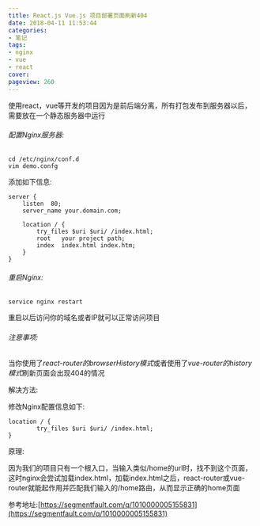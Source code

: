 ```yaml
---
title: React.js Vue.js 项目部署页面刷新404
date: 2018-04-11 11:53:44
categories:
- 笔记
tags:
- nginx
- vue
- react
cover: 
pageview: 260
---
```


使用react，vue等开发的项目因为是前后端分离，所有打包发布到服务器以后，需要放在一个静态服务器中运行

###### 配置Nginx服务器:
```
cd /etc/nginx/conf.d
vim demo.confg
```

添加如下信息:

```
server {
    listen 	80;
    server_name your.domain.com;

    location / {
        try_files $uri $uri/ /index.html;
        root   your project path;
        index  index.html index.htm;
    }
}
```

###### 重启Nginx:
```
service nginx restart
```

重启以后访问你的域名或者IP就可以正常访问项目

###### 注意事项:

当你使用了*react-router的browserHistory模式*或者使用了*vue-router的history模式*刷新页面会出现404的情况 

解决方法:

修改Nginx配置信息如下:
```
location / {
        try_files $uri $uri/ /index.html;
}
```
原理:

因为我们的项目只有一个根入口，当输入类似/home的url时，找不到这个页面，这时nginx会尝试加载index.html，加载index.html之后，react-router或vue-router就能起作用并匹配我们输入的/home路由，从而显示正确的home页面

参考地址:[https://segmentfault.com/q/1010000005155831](https://segmentfault.com/q/1010000005155831)



